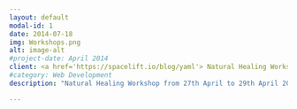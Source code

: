 ```yaml
---
layout: default
modal-id: 1
date: 2014-07-18
img: Workshops.png
alt: image-alt
#project-date: April 2014
client: <a href='https://spacelift.io/blog/yaml'> Natural Healing Workshop</a>
#category: Web Development
description: "Natural Healing Workshop from 27th April to 29th April 2024. For more information"

---
```


